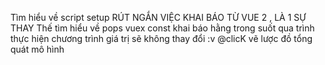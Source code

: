 Tìm hiểu về script setup 
RÚT NGẮN VIỆC KHAI BÁO TỪ VUE 2 , LÀ 1 SỰ THAY Thế
tìm hiểu về pops
            vuex 
            const khai báo hằng trong suốt qua trình thực hiện chương trình giá trị sẽ không thay đổi 
            :v 
            @clicK
vẽ lược đồ tổng quát mô hình

